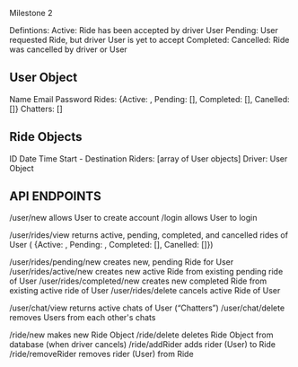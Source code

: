 Milestone 2

Defintions:
Active: Ride has been accepted by driver User 
Pending: User requested Ride, but driver User is yet to accept
Completed: 
Cancelled: Ride was cancelled by driver or User

User Object
-----------
Name
Email
Password
Rides: {Active: , Pending: [], Completed: [], Canelled: []} 
Chatters: []


Ride Objects
------------
ID
Date
Time
Start - Destination
Riders: [array of User objects]
Driver: User Object

API ENDPOINTS
-------------

/user/new                         allows User to create account
/login                            allows User to login

/user/rides/view				  returns active, pending, completed, and cancelled rides of User ( {Active: , Pending: , Completed: [], Canelled: []})

/user/rides/pending/new           creates new, pending Ride for User
/user/rides/active/new            creates new active Ride from existing pending ride of User
/user/rides/completed/new         creates new completed Ride from existing active ride of User
/user/rides/delete            	  cancels active Ride of User

/user/chat/view                   returns active chats of User (“Chatters”)
/user/chat/delete                 removes Users from each other's chats

/ride/new                         makes new Ride Object
/ride/delete                      deletes Ride Object from database (when driver cancels)
/ride/addRider                    adds rider (User) to Ride
/ride/removeRider			      removes rider (User) from Ride